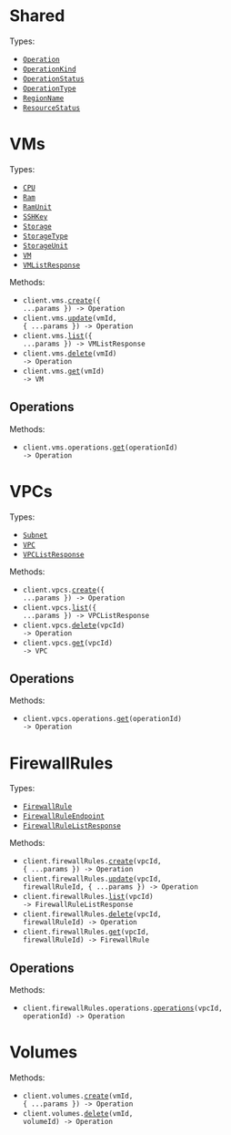 # Shared

Types:

- <code><a href="./src/resources/shared.ts">Operation</a></code>
- <code><a href="./src/resources/shared.ts">OperationKind</a></code>
- <code><a href="./src/resources/shared.ts">OperationStatus</a></code>
- <code><a href="./src/resources/shared.ts">OperationType</a></code>
- <code><a href="./src/resources/shared.ts">RegionName</a></code>
- <code><a href="./src/resources/shared.ts">ResourceStatus</a></code>

# VMs

Types:

- <code><a href="./src/resources/vms/vms.ts">CPU</a></code>
- <code><a href="./src/resources/vms/vms.ts">Ram</a></code>
- <code><a href="./src/resources/vms/vms.ts">RamUnit</a></code>
- <code><a href="./src/resources/vms/vms.ts">SSHKey</a></code>
- <code><a href="./src/resources/vms/vms.ts">Storage</a></code>
- <code><a href="./src/resources/vms/vms.ts">StorageType</a></code>
- <code><a href="./src/resources/vms/vms.ts">StorageUnit</a></code>
- <code><a href="./src/resources/vms/vms.ts">VM</a></code>
- <code><a href="./src/resources/vms/vms.ts">VMListResponse</a></code>

Methods:

- <code title="post /vms">client.vms.<a href="./src/resources/vms/vms.ts">create</a>({ ...params }) -> Operation</code>
- <code title="patch /vms/{vm_id}">client.vms.<a href="./src/resources/vms/vms.ts">update</a>(vmId, { ...params }) -> Operation</code>
- <code title="get /vms">client.vms.<a href="./src/resources/vms/vms.ts">list</a>({ ...params }) -> VMListResponse</code>
- <code title="delete /vms/{vm_id}">client.vms.<a href="./src/resources/vms/vms.ts">delete</a>(vmId) -> Operation</code>
- <code title="get /vms/{vm_id}">client.vms.<a href="./src/resources/vms/vms.ts">get</a>(vmId) -> VM</code>

## Operations

Methods:

- <code title="get /vms/operations/{operation_id}">client.vms.operations.<a href="./src/resources/vms/operations.ts">get</a>(operationId) -> Operation</code>

# VPCs

Types:

- <code><a href="./src/resources/vpcs/vpcs.ts">Subnet</a></code>
- <code><a href="./src/resources/vpcs/vpcs.ts">VPC</a></code>
- <code><a href="./src/resources/vpcs/vpcs.ts">VPCListResponse</a></code>

Methods:

- <code title="post /vpcs">client.vpcs.<a href="./src/resources/vpcs/vpcs.ts">create</a>({ ...params }) -> Operation</code>
- <code title="get /vpcs">client.vpcs.<a href="./src/resources/vpcs/vpcs.ts">list</a>({ ...params }) -> VPCListResponse</code>
- <code title="delete /vpcs/{vpc_id}">client.vpcs.<a href="./src/resources/vpcs/vpcs.ts">delete</a>(vpcId) -> Operation</code>
- <code title="get /vpcs/{vpc_id}">client.vpcs.<a href="./src/resources/vpcs/vpcs.ts">get</a>(vpcId) -> VPC</code>

## Operations

Methods:

- <code title="get /vpcs/operations/{operation_id}">client.vpcs.operations.<a href="./src/resources/vpcs/operations.ts">get</a>(operationId) -> Operation</code>

# FirewallRules

Types:

- <code><a href="./src/resources/firewall-rules/firewall-rules.ts">FirewallRule</a></code>
- <code><a href="./src/resources/firewall-rules/firewall-rules.ts">FirewallRuleEndpoint</a></code>
- <code><a href="./src/resources/firewall-rules/firewall-rules.ts">FirewallRuleListResponse</a></code>

Methods:

- <code title="post /vpcs/{vpc_id}/firewall_rules">client.firewallRules.<a href="./src/resources/firewall-rules/firewall-rules.ts">create</a>(vpcId, { ...params }) -> Operation</code>
- <code title="patch /vpcs/{vpc_id}/firewall_rules/{firewall_rule_id}">client.firewallRules.<a href="./src/resources/firewall-rules/firewall-rules.ts">update</a>(vpcId, firewallRuleId, { ...params }) -> Operation</code>
- <code title="get /vpcs/{vpc_id}/firewall_rules">client.firewallRules.<a href="./src/resources/firewall-rules/firewall-rules.ts">list</a>(vpcId) -> FirewallRuleListResponse</code>
- <code title="delete /vpcs/{vpc_id}/firewall_rules/{firewall_rule_id}">client.firewallRules.<a href="./src/resources/firewall-rules/firewall-rules.ts">delete</a>(vpcId, firewallRuleId) -> Operation</code>
- <code title="get /vpcs/{vpc_id}/firewall_rules/{firewall_rule_id}">client.firewallRules.<a href="./src/resources/firewall-rules/firewall-rules.ts">get</a>(vpcId, firewallRuleId) -> FirewallRule</code>

## Operations

Methods:

- <code title="get /vpcs/{vpc_id}/firewall_rules/operations/{operation_id}">client.firewallRules.operations.<a href="./src/resources/firewall-rules/operations.ts">operations</a>(vpcId, operationId) -> Operation</code>

# Volumes

Methods:

- <code title="post /vms/{vm_id}/volumes">client.volumes.<a href="./src/resources/volumes.ts">create</a>(vmId, { ...params }) -> Operation</code>
- <code title="delete /vms/{vm_id}/volumes/{volume_id}">client.volumes.<a href="./src/resources/volumes.ts">delete</a>(vmId, volumeId) -> Operation</code>
